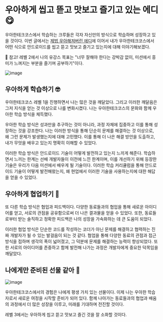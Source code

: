 # 우아하게 씹고 뜯고 맛보고 즐기고 있는 에디 😋

우아한테크코스에서 학습하는 크루들은 각자 자신만의 방식으로 학습하며 성장하고 있을 것이다. 
이번 글에서는 [제법 우아해져버린 에디](https://github.com/junjange/woowa-writing/blob/main/level1.md)에 이어서 내가 우아한테크코스에서 어떤 식으로 안드로이드를 씹고 뜯고 맛보고 즐기고 있는지에 대해 이야기해보겠다.

🌈 참고! 레벨 2에서 나의 유강스 목표는 "너무 잘해야 한다는 강박감 없이, 미션에서 흥미가 느껴지는 부분을 즐기며 공부하기"이다. 

![image](https://github.com/junjange/woowa-writing/assets/69571848/37f3ce4a-0e1d-4085-a195-80803ccb432a)

## 우아하게 학습하기 🤓
우아한테크코스 레벨 1을 진행하면서 나는 많은 것을 깨달았다. 
그리고 이러한 깨달음은 그저 지식을 얻는 것 이상으로 나를 변화시켰다. 
나는 우아한테크코스의 문화와 함께 우아한 학습 방식을 체득했다.

우아한 학습 방식은 성과만을 추구하는 것이 아니라, 과정 자체에 집중하고 이를 통해 성장하는 것을 강조한다. 
나는 이러한 방식을 통해 단순히 문제를 해결하는 것 이상으로, 왜 그런 문제가 발생했는지에 대해 고민했다.
이를 통해 더 나은 해결 방안을 도출하고, 내가 무엇을 배우고 있는지 명확히 이해할 수 있었다.

이러한 학습 방식은 안드로이드 기술이 어떻게 발전하고 있는지 느끼게 해준다. 
학습하면서 느끼는 한계는 선배 개발자들이 이전에 느낀 한계이며, 이를 개선하기 위해 등장한 기술은 우리가 다음 미션에서 배우게 될 기술이다. 
이러한 학습 커리큘럼을 통해 안드로이드 기술이 어떻게 발전해왔는지, 왜 현업에서 이러한 기술을 사용하는지에 대한 해답을 얻을 수 있었다.

## 우아하게 협업하기 🥹
또 다른 학습 방식은 협업과 피드백이다. 
다양한 동료들과의 협업을 통해 새로운 아이디어를 얻고, 서로의 관점을 공유함으로써 더 나은 결과물을 얻을 수 있었다. 
또한, 동료들로부터 받는 솔직하고 정확한 피드백은 나의 성장을 가속화하는 데 큰 도움이 되었다.

이러한 협업 방식은 단순한 코드를 작성하는 코더가 아닌 문제를 해결하고 협력하는 진짜 개발자가 될 수 있는 발걸음이 되는 것 같다. 
협업을 통해 다양한 동료의 관점과 접근 방식을 접하며 생각의 폭이 넓어졌고, 그 덕분에 문제를 해결하는 능력이 향상되었다. 
또한 서로의 아이디어를 존중하고 함께 발전해 나가는 과정은 개발자에게 중요한 덕목임을 깨달았다.

## 나에게만 준비된 선물 같아 🎁

![image](https://github.com/junjange/woowa-writing/assets/69571848/85e02b78-a8c5-4d33-9525-8e9433f53496)

우아한테크코스에서의 경험은 나에게 평생 가치 있는 선물이다. 
이제 나는 우아한 학습자로서 새로운 여정을 시작할 준비가 되어 있다. 
함께 나아가는 동료들과의 협업과 배움의 과정에서 더 많은 성장을 이루고, 미래를 기대하며 전진할 것이다.


레벨 3에서는 우아하게 씹고 뜯고 맛보고 즐긴 것을 잘 소화할 것이다.
